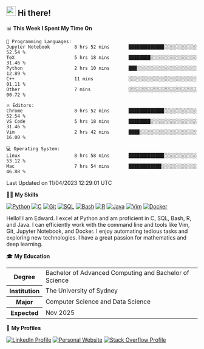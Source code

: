 ## <a href="#"><img src="https://media.giphy.com/media/hvRJCLFzcasrR4ia7z/giphy.gif" width="25px" height="25px"></a> Hi there!

<!--START_SECTION:waka-->
📊 **This Week I Spent My Time On** 

```text
💬 Programming Languages: 
Jupyter Notebook         8 hrs 52 mins       █████████████░░░░░░░░░░░░   52.54 % 
TeX                      5 hrs 18 mins       ████████░░░░░░░░░░░░░░░░░   31.46 % 
Python                   2 hrs 10 mins       ███░░░░░░░░░░░░░░░░░░░░░░   12.89 % 
C++                      11 mins             ░░░░░░░░░░░░░░░░░░░░░░░░░   01.11 % 
Other                    7 mins              ░░░░░░░░░░░░░░░░░░░░░░░░░   00.72 % 

🔥 Editors: 
Chrome                   8 hrs 52 mins       █████████████░░░░░░░░░░░░   52.54 % 
VS Code                  5 hrs 18 mins       ████████░░░░░░░░░░░░░░░░░   31.46 % 
Vim                      2 hrs 42 mins       ████░░░░░░░░░░░░░░░░░░░░░   16.00 % 

💻 Operating System: 
Linux                    8 hrs 58 mins       █████████████░░░░░░░░░░░░   53.12 % 
Mac                      7 hrs 54 mins       ████████████░░░░░░░░░░░░░   46.88 % 
```


 Last Updated on 11/04/2023 12:29:01 UTC
<!--END_SECTION:waka-->

💪🏻 **My Skills**

[![Python](https://img.shields.io/badge/-Python-yellow?style=flat-square&logo=Python)](#)
[![C     ](https://img.shields.io/badge/-C-blue?style=flat-square&logo=C)](#)
[![Git   ](https://img.shields.io/badge/-Git-grey?style=flat-square&logo=Git)](#)
[![SQL   ](https://img.shields.io/badge/-SQL-grey?style=flat-square&logo=SQLite)](#)
[![Bash  ](https://img.shields.io/badge/-Bash-grey?style=flat-square&logo=GNU-Bash)](#)
[![R     ](https://img.shields.io/badge/-R-grey?style=flat-square&logo=R)](#)
[![Java  ](https://img.shields.io/badge/-Java-grey?style=flat-square&logo=OpenJDK)](#)
[![Vim   ](https://img.shields.io/badge/-Vim-grey?style=flat-square&logo=Vim)](#)
[![Docker](https://img.shields.io/badge/-Docker-grey?style=flat-square&logo=Docker)](#)

Hello! I am Edward. I excel at Python and am proficient in C, SQL, Bash, R, and
Java. I can efficiently work with the command line and tools like Vim, Git,
Jupyter Notebook, and Docker. I enjoy automating tedious tasks and exploring new
technologies. I have a great passion for mathematics and deep learning.

🎓 **My Education**

<table>
<tr>
    <th>Degree</th>
    <td>Bachelor of Advanced Computing and Bachelor of Science</td>
</tr>
<tr>
    <th>Institution</th>
    <td>The University of Sydney</td>
</tr>
<tr>
    <th>Major</th>
    <td>Computer Science and Data Science</td>
</tr>
<tr>
    <th>Expected</th>
    <td>Nov 2025</td>
</tr>
</table>

🔗 **My Profiles**

[![LinkedIn Profile](https://img.shields.io/badge/-LinkedIn-blue?style=social&logo=LinkedIn)](https://www.linkedin.com/in/edward-ji)
[![Personal Website](https://img.shields.io/badge/-Personal%20Website-blue?style=social&logo=Bootstrap)](https://edwardji.dev)
[![Stack Overflow Profile](https://img.shields.io/badge/-Stack%20Overflow-blue?style=social&logo=StackOverflow)](https://stackoverflow.com/users/11658924)
